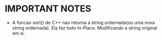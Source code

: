 # IMPORTANT NOTES

* A funcao sort() de C++ nao retorna a string ordernada(ou uma nova string ordernada). Ela faz tudo In-Place. Modificando a string original em si.
